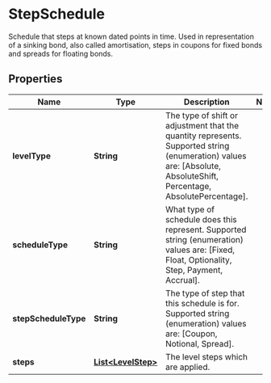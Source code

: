 

# StepSchedule

Schedule that steps at known dated points in time.  Used in representation of a sinking bond, also called amortisation, steps in coupons for fixed bonds and spreads for floating bonds.

## Properties

Name | Type | Description | Notes
------------ | ------------- | ------------- | -------------
**levelType** | **String** | The type of shift or adjustment that the quantity represents.  Supported string (enumeration) values are: [Absolute, AbsoluteShift, Percentage, AbsolutePercentage]. | 
**scheduleType** | **String** | What type of schedule does this represent.  Supported string (enumeration) values are: [Fixed, Float, Optionality, Step, Payment, Accrual]. | 
**stepScheduleType** | **String** | The type of step that this schedule is for.  Supported string (enumeration) values are: [Coupon, Notional, Spread]. | 
**steps** | [**List&lt;LevelStep&gt;**](LevelStep.md) | The level steps which are applied. | 



